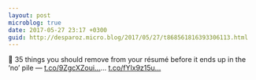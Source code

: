 ```yaml
---
layout: post
microblog: true
date: 2017-05-27 23:17 +0300
guid: http://desparoz.micro.blog/2017/05/27/t868561816393306113.html
---
```

🔗 35 things you should remove from your résumé before it ends up in the ‘no’ pile — [t.co/9ZgcXZoui...](https://t.co/9ZgcXZouib)… [t.co/fYlx9z15u...](https://t.co/fYlx9z15us)
